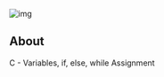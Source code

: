 ![img](https://assets.imaginablefutures.com/media/images/ALX_Logo.max-200x150.png)

## About

C - Variables, if, else, while Assignment
